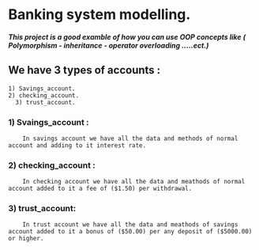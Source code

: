 # Banking system modelling.
##### This project is a good examble of how you can use OOP concepts like ( Polymorphism - inheritance - operator overloading .....ect.)
## We have 3 types of accounts :
    1) Savings_account.
    2) checking_account.
	  3) trust_account.
    
### 1) Svaings_account :
        In savings account we have all the data and methods of normal account and adding to it interest rate.
        
### 2) checking_account :
        In checking account we have all the data and meathods of normal account added to it a fee of ($1.50) per withdrawal.
        
### 3) trust_account:
        In trust account we have all the data and meathods of savings account added to it a bonus of ($50.00) per any deposit of ($5000.00) or higher.
        
        
  
            
        
     
